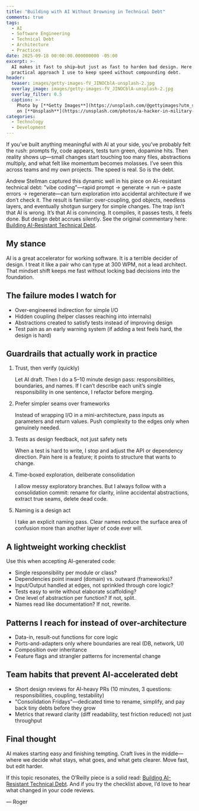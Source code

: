 ```yaml
---
title: "Building with AI Without Drowning in Technical Debt"
comments: true
tags:
  - AI
  - Software Engineering
  - Technical Debt
  - Architecture
  - Practices
date: 2025-09-18 00:00:00.000000000 -05:00
excerpt: >-
  AI makes it fast to ship—but just as fast to harden bad design. Here’s a
  practical approach I use to keep speed without compounding debt.
header:
  teaser: images/getty-images-fV_JINOCblA-unsplash-2.jpg
  overlay_image: images/getty-images-fV_JINOCblA-unsplash-2.jpg
  overlay_filter: 0.5
  caption: >-
    Photo by [**Getty Images**](https://unsplash.com/@gettyimages?utm_source=unsplash&utm_medium=referral&utm_content=creditCopyText)
    on [**Unsplash**](https://unsplash.com/photos/a-hacker-in-military-unifrorm-on-dark-web-cyberwar-concept-fV_JINOCblA?utm_source=unsplash&utm_medium=referral&utm_content=creditCopyText)
categories:
  - Technology
  - Development
---
```


If you’ve built anything meaningful with AI at your side, you’ve probably felt
the rush: prompts fly, code appears, tests turn green, dopamine hits. Then
reality shows up—small changes start touching too many files, abstractions
multiply, and what felt like momentum becomes molasses. I’ve seen this across
teams and my own projects. The speed is real. So is the debt.

Andrew Stellman captured this dynamic well in his piece on AI-resistant
technical debt: "vibe coding"—rapid prompt → generate → run → paste errors →
regenerate—can turn exploration into accidental architecture if we don’t check
it. The result is familiar: over-coupling, god objects, needless layers, and
eventually shotgun surgery for simple changes. The trap isn’t that AI is wrong.
It’s that AI is convincing. It compiles, it passes tests, it feels done. But
design debt accrues silently. See the original commentary here:
[Building AI-Resistant Technical Debt](https://www.oreilly.com/radar/building-ai-resistant-technical-debt/).

## My stance

AI is a great accelerator for working software. It is a terrible decider of
design. I treat it like a pair who can type at 300 WPM, not a lead architect.
That mindset shift keeps me fast without locking bad decisions into the
foundation.

## The failure modes I watch for

- Over-engineered indirection for simple I/O
- Hidden coupling (helper classes reaching into internals)
- Abstractions created to satisfy tests instead of improving design
- Test pain as an early warning system
  (if adding a test feels hard, the design is hard)

## Guardrails that actually work in practice

1. Trust, then verify (quickly)

   Let AI draft. Then I do a 5–10 minute design pass: responsibilities,
   boundaries, and names. If I can’t describe each unit’s single responsibility
   in one sentence, I refactor before merging.

1. Prefer simpler seams over frameworks

   Instead of wrapping I/O in a mini-architecture, pass inputs as parameters and
   return values. Push complexity to the edges only when genuinely needed.

1. Tests as design feedback, not just safety nets

   When a test is hard to write, I stop and adjust the API or dependency
   direction. Pain here is a feature; it points to structure that wants to change.

1. Time-boxed exploration, deliberate consolidation

   I allow messy exploratory branches. But I always follow with a consolidation
   commit: rename for clarity, inline accidental abstractions, extract true seams,
   delete dead code.

1. Naming is a design act

   I take an explicit naming pass. Clear names reduce the surface area of
   confusion more than another layer of code ever will.

## A lightweight working checklist

Use this when accepting AI-generated code:

- Single responsibility per module or class?
- Dependencies point inward (domain) vs. outward (frameworks)?
- Input/Output handled at edges, not sprinkled through core logic?
- Tests easy to write without elaborate scaffolding?
- One level of abstraction per function? If not, split.
- Names read like documentation? If not, rewrite.

## Patterns I reach for instead of over-architecture

- Data-in, result-out functions for core logic
- Ports-and-adapters only where boundaries are real (DB, network, UI)
- Composition over inheritance
- Feature flags and strangler patterns for incremental change

## Team habits that prevent AI-accelerated debt

- Short design reviews for AI-heavy PRs (10 minutes, 3 questions:
  responsibilities, coupling, testability)
- "Consolidation Fridays"—dedicated time to rename, simplify, and pay back
  tiny debts before they grow
- Metrics that reward clarity (diff readability, test friction reduced) not
  just throughput

## Final thought

AI makes starting easy and finishing tempting. Craft lives in the middle—where
we decide what stays, what goes, and what gets clearer. Move fast, but edit
harder.

If this topic resonates, the O’Reilly piece is a solid read:
[Building AI-Resistant Technical Debt](https://www.oreilly.com/radar/building-ai-resistant-technical-debt/).
And if you try the checklist above, I’d love to hear what changed in your code
reviews.

— Roger
